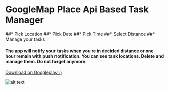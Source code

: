 # GoogleMap Place Api Based Task Manager


##* Pick Location
##* Pick Date
##* Pick Time
##* Select Distance
##* Manage your tasks


#### The app will notify your tasks when you re in decided distance or one hour remain with push notification. You can see task locations. Delete and manage them. Do not forget anymore.


[Download on Googleplay :)](https://play.google.com/store/apps/details?id=gorev.yerservis.com.gorevgo)


![alt text](https://image.prntscr.com/image/740ZooE3QwycMFJXGIqCZA.png "def")

